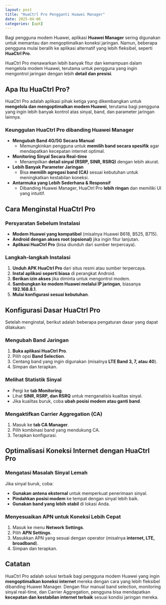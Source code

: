 ```yaml
---
layout: post
title: "HuaCtrl Pro Pengganti Huawei Manager"
date: 2025-04-06
categories: [apk]
---
```


Bagi pengguna modem Huawei, aplikasi **Huawei Manager** sering digunakan untuk memantau dan mengoptimalkan koneksi jaringan. Namun, beberapa pengguna mulai beralih ke aplikasi alternatif yang lebih fleksibel, seperti **HuaCtrl Pro**.

HuaCtrl Pro menawarkan lebih banyak fitur dan kemampuan dalam mengelola modem Huawei, terutama untuk pengguna yang ingin mengontrol jaringan dengan lebih **detail dan presisi**.

## Apa Itu HuaCtrl Pro?

HuaCtrl Pro adalah aplikasi pihak ketiga yang dikembangkan untuk **mengelola dan mengoptimalkan modem Huawei**, terutama bagi pengguna yang ingin lebih banyak kontrol atas sinyal, band, dan parameter jaringan lainnya.

### Keunggulan HuaCtrl Pro dibanding Huawei Manager

- **Mengubah Band 4G/5G Secara Manual**
  - Memungkinkan pengguna untuk **memilih band secara spesifik** agar mendapatkan kecepatan internet optimal.
- **Monitoring Sinyal Secara Real-time**
  - Menampilkan **detail sinyal (RSRP, SINR, RSRQ)** dengan lebih akurat.
- **Lebih Banyak Parameter Jaringan**
  - Bisa **memilih agregasi band (CA)** sesuai kebutuhan untuk meningkatkan kestabilan koneksi.
- **Antarmuka yang Lebih Sederhana & Responsif**
  - Dibanding Huawei Manager, HuaCtrl Pro **lebih ringan** dan memiliki UI yang intuitif.

## Cara Menginstal HuaCtrl Pro

### Persyaratan Sebelum Instalasi

- **Modem Huawei yang kompatibel** (misalnya Huawei B618, B525, B715).
- **Android dengan akses root (opsional)** jika ingin fitur lanjutan.
- **Aplikasi HuaCtrl Pro** (bisa diunduh dari sumber terpercaya).

### Langkah-langkah Instalasi

1. **Unduh APK HuaCtrl Pro** dari situs resmi atau sumber terpercaya.
2. **Instal aplikasi seperti biasa** di perangkat Android.
3. **Berikan izin akses** jika diminta untuk mengontrol modem.
4. **Sambungkan ke modem Huawei melalui IP jaringan**, biasanya **192.168.8.1**.
5. **Mulai konfigurasi sesuai kebutuhan**.

## Konfigurasi Dasar HuaCtrl Pro

Setelah menginstal, berikut adalah beberapa pengaturan dasar yang dapat dilakukan:

### Mengubah Band Jaringan

1. **Buka aplikasi HuaCtrl Pro**.
2. Pilih opsi **Band Selection**.
3. Centang band yang ingin digunakan (misalnya **LTE Band 3, 7, atau 40**).
4. Simpan dan terapkan.

### Melihat Statistik Sinyal

- Pergi ke **tab Monitoring**.
- Lihat **SINR, RSRP, dan RSRQ** untuk menganalisis kualitas sinyal.
- Jika kualitas buruk, coba **ubah posisi modem atau ganti band**.

### Mengaktifkan Carrier Aggregation (CA)

1. Masuk ke **tab CA Manager**.
2. Pilih kombinasi band yang mendukung CA.
3. Terapkan konfigurasi.

## Optimalisasi Koneksi Internet dengan HuaCtrl Pro

### Mengatasi Masalah Sinyal Lemah

Jika sinyal buruk, coba:

- **Gunakan antena eksternal** untuk memperkuat penerimaan sinyal.
- **Pindahkan posisi modem** ke tempat dengan sinyal lebih baik.
- **Gunakan band yang lebih stabil** di lokasi Anda.

### Menyesuaikan APN untuk Koneksi Lebih Cepat

1. Masuk ke menu **Network Settings**.
2. Pilih **APN Settings**.
3. Masukkan APN yang sesuai dengan operator (misalnya **internet, LTE, broadband**).
4. Simpan dan terapkan.

## Catatan

HuaCtrl Pro adalah solusi terbaik bagi pengguna modem Huawei yang ingin **mengoptimalkan koneksi internet** mereka dengan cara yang lebih fleksibel dibanding Huawei Manager. Dengan fitur manual band selection, monitoring sinyal real-time, dan Carrier Aggregation, pengguna bisa mendapatkan **kecepatan dan kestabilan internet terbaik** sesuai kondisi jaringan mereka.
